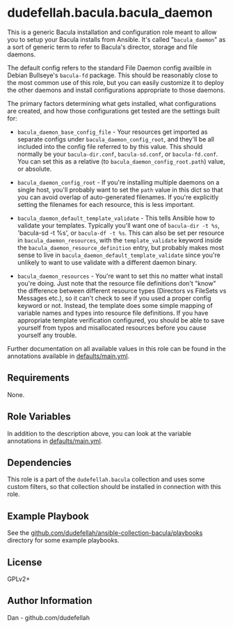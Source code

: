 dudefellah.bacula.bacula_daemon
=========

This is a generic Bacula installation and configuration role meant to allow you
to setup your Bacula installs from Ansible. It's called "`bacula_daemon`" as a
sort of generic term to refer to Bacula's director, storage and file daemons.

The default config refers to the standard File Daemon config availble in Debian
Bullseye's `bacula-fd` package. This should be reasonably close to the most
common use of this role, but you can easily customize it to deploy the other
daemons and install configurations appropriate to those daemons.

The primary factors determining what gets installed, what configurations are
created, and how those configurations get tested are the settings built for:

* `bacula_daemon_base_config_file` - Your resources get imported as separate
  configs under `bacula_daemon_config_root`, and they'll be all included into
  the config file referred to by this value. This should normally be your
  `bacula-dir.conf`, `bacula-sd.conf`, or `bacula-fd.conf`. You can set this
  as a relative (to `bacula_daemon_config_root.path`) value, or absolute.

* `bacula_daemon_config_root` - If you're installing multiple daemons on a
   single host, you'll probably want to set the `path` value in this dict so
   that you can avoid overlap of auto-generated filenames. If you're explicitly
   setting the filenames for each resource, this is less important.

* `bacula_daemon_default_template_validate` - This tells Ansible how to validate
  your templates. Typically you'll want one of `bacula-dir -t %s`,
  'bacula-sd -t %s', or `bacula-df -t %s`. This can also be set per resource in
  `bacula_daemon_resources`, with the `template_validate` keyword inside the 
  `bacula_daemon_resource_definition` entry, but probably makes most sense to
  live in `bacula_daemon_default_template_validate` since you're unlikely to
  want to use validate with a different daemon binary.

* `bacula_daemon_resources` - You're want to set this no matter what install
  you're doing. Just note that the resource file definitions don't "know" the
  difference between different resource types (Directors vs FileSets vs Messages
  etc.), so it can't check to see if you used a proper config keyword or not.
  Instead, the template does some simple mapping of variable names and types
  into resource file definitions. If you have appropriate template verification
  configured, you should be able to save yourself from typos and misallocated
  resources before you cause yourself any trouble.

Further documentation on all available values in this role can be found in the
annotations available in [defaults/main.yml](defaults/main.yml).

Requirements
------------

None.

Role Variables
--------------

In addition to the description above, you can look at the variable annotations
in [defaults/main.yml](defaults/main.yml).

Dependencies
------------

This role is a part of the `dudefellah.bacula` collection and uses some custom
filters, so that collection should be installed in connection with this role.

Example Playbook
----------------

See the [github.com/dudefellah/ansible-collection-bacula/playbooks](github.com/dudefellah/ansible-collection-bacula/playbooks)
directory for some example playbooks.

License
-------

GPLv2+

Author Information
------------------

Dan - github.com/dudefellah
